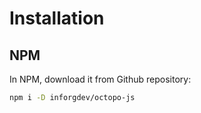# Installation

## NPM

In NPM, download it from Github repository:

```bash
npm i -D inforgdev/octopo-js
```
